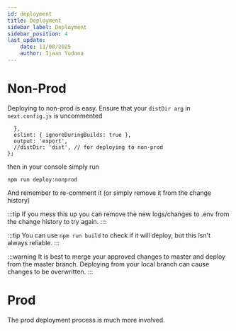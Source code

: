 ```yaml
---
id: deployment
title: Deployment
sidebar_label: Deployment
sidebar_position: 4
last_update:
    date: 11/08/2025
    author: Ijaan Yudana
---
```


# Non-Prod

Deploying to non-prod is easy. Ensure that your `distDir arg` in `next.config.js` is uncommented

```
  },
  eslint: { ignoreDuringBuilds: true },
  output: 'export',
  //distDir: 'dist', // for deploying to non-prod
};
```

then in your console simply run

```console
npm run deploy:nonprod
```

And remember to re-comment it (or simply remove it from the change history)

:::tip
If you mess this up you can remove the new logs/changes to .env from the change history to try again.
:::

:::tip
You can use `npm run build` to check if it will deploy, but this isn't always reliable.
:::

:::warning
It is best to merge your approved changes to master and deploy from the master branch. Deploying from
your local branch can cause changes to be overwritten.
:::

# Prod

The prod deployment process is much more involved.